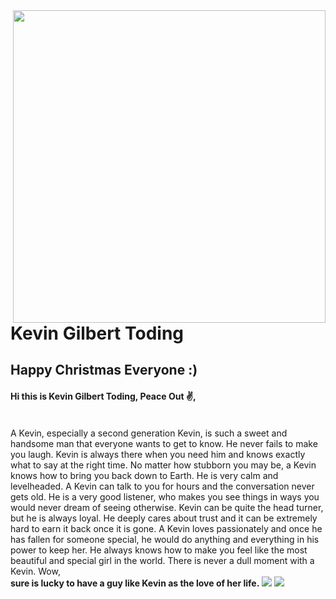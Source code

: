 <img align='right' src='https://media.baamboozle.com/uploads/images/16441/1608576638_533336' width='500'>
<h1>Kevin Gilbert Toding</h1>
<h2>Happy Christmas Everyone :) </h2>
<h4>Hi this is Kevin Gilbert Toding, Peace Out ✌️,</h4>
<br>
A Kevin, especially a second generation Kevin, is such a sweet and handsome man that everyone wants to get to know. He never fails to make you laugh. Kevin is always there when you need him and knows exactly what to say at the right time. No matter how stubborn you may be, a Kevin knows how to bring you back down to Earth. He is very calm and levelheaded. A Kevin can talk to you for hours and the conversation never gets old. He is a very good listener, who makes you see things in ways you would never dream of seeing otherwise. Kevin can be quite the head turner, but he is always loyal. He deeply cares about trust and it can be extremely hard to earn it back once it is gone. A Kevin loves passionately and once he has fallen for someone special, he would do anything and everything in his power to keep her. He always knows how to make you feel like the most beautiful and special girl in the world. There is never a dull moment with a Kevin.
Wow, <br>
<b>sure is lucky to have a guy like Kevin as the love of her life.</b>

<img src='![unnamed](https://user-images.githubusercontent.com/79959818/141721118-549cb482-47e3-427f-bef5-92ad79f85c4f.png)'>


<img src='https://www.foresiight.com.au/wp-content/uploads/2019/12/merry-christmas-png-2344x978_83f32b99.png'>












                                                                                    
